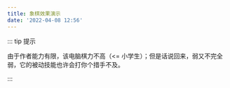 ```yaml
---
title: 象棋效果演示
date: '2022-04-08 12:56'
---
```


::: tip 提示

由于作者能力有限，该电脑棋力不高（<= 小学生）；但是话说回来，弱又不完全弱，它的被动技能也许会打你个措手不及。



:::



<Chess2 />

